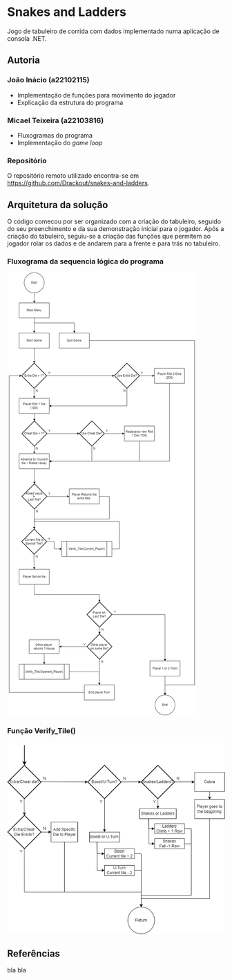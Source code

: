 # Snakes and Ladders

Jogo de tabuleiro de corrida com dados implementado numa aplicação de consola .NET.

## Autoria

### João Inácio (a22102115)

- Implementação de funções para movimento do jogador
- Explicação da estrutura do programa

### Micael Teixeira (a22103816)

- Fluxogramas do programa
- Implementação do *game loop*

### Repositório

O repositório remoto utilizado encontra-se em https://github.com/Drackout/snakes-and-ladders.

## Arquitetura da solução

O código comecou por ser organizado com a criação do tabuleiro, seguido do seu preenchimento e da sua demonstração inicial para o jogador.
Após a criação do tabuleiro, seguiu-se a criação das funções que permitem ao jogador rolar os dados e de andarem para a frente e para trás no tabuleiro.

### Fluxograma da sequencia lógica do programa

![program flowchart](LP1.png "program flowchart")

### Função **Verify_Tile()**

![program Verify_Tile function](LP1_Function.png "program Verify_Tile function")

## Referências

bla bla
